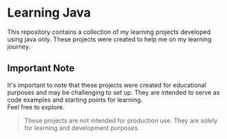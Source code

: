 # Learning Java
This repository contains a collection of my learning projects developed using java only. These projects were created to help me on my learning journey.

## Important Note

It's important to note that these projects were created for educational purposes and may be challenging to set up. They are intended to serve as code examples and starting points for learning.  
Feel free to explore.

> These projects are not intended for production use. They are solely for learning and development purposes.
